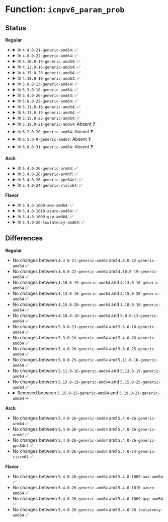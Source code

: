 # Function: <code>icmpv6_param_prob</code>

## Status
<b>Regular</b>
<ul>
<li>
<details>
<summary>In <code>4.4.0-21-generic-amd64</code>: ✅</summary>

```c
void icmpv6_param_prob(struct sk_buff * skb, u8 code, int pos)
```

```json
{
  "name": "icmpv6_param_prob",
  "collision_type": "Unique Global",
  "inline_type": "No",
  "funcs": [
    {
      "addr": 18446744071587136464,
      "name": "icmpv6_param_prob",
      "external": true,
      "loc": "net/ipv6/icmp.c:547",
      "file": "net/ipv6/icmp.c",
      "inline": "seen, unknown",
      "caller_inline": [],
      "caller_func": [
        "net/ipv6/reassembly.c:ipv6_frag_rcv",
        "net/ipv6/reassembly.c:ipv6_frag_rcv",
        "net/ipv6/exthdrs.c:ip6_parse_tlv",
        "net/ipv6/exthdrs.c:ipv6_hop_jumbo",
        "net/ipv6/exthdrs.c:ipv6_hop_jumbo",
        "net/ipv6/exthdrs.c:ipv6_rthdr_rcv"
      ]
    }
  ],
  "symbols": [
    {
      "addr": 18446744071587136464,
      "name": "icmpv6_param_prob",
      "section": ".text",
      "bind": "STB_GLOBAL",
      "size": 42
    }
  ]
}
```
</details>
</li>
<li>
<details>
<summary>In <code>4.8.0-22-generic-amd64</code>: ✅</summary>

```c
void icmpv6_param_prob(struct sk_buff * skb, u8 code, int pos)
```

```json
{
  "name": "icmpv6_param_prob",
  "collision_type": "Unique Global",
  "inline_type": "No",
  "funcs": [
    {
      "addr": 18446744071587588976,
      "name": "icmpv6_param_prob",
      "external": true,
      "loc": "net/ipv6/icmp.c:555",
      "file": "net/ipv6/icmp.c",
      "inline": "seen, unknown",
      "caller_inline": [],
      "caller_func": [
        "net/ipv6/reassembly.c:ipv6_frag_rcv",
        "net/ipv6/reassembly.c:ipv6_frag_rcv",
        "net/ipv6/exthdrs.c:ipv6_hop_jumbo",
        "net/ipv6/exthdrs.c:ipv6_hop_jumbo",
        "net/ipv6/exthdrs.c:ipv6_rthdr_rcv",
        "net/ipv6/exthdrs.c:ip6_parse_tlv"
      ]
    }
  ],
  "symbols": [
    {
      "addr": 18446744071587588976,
      "name": "icmpv6_param_prob",
      "section": ".text",
      "bind": "STB_GLOBAL",
      "size": 45
    }
  ]
}
```
</details>
</li>
<li>
<details>
<summary>In <code>4.10.0-19-generic-amd64</code>: ✅</summary>

```c
void icmpv6_param_prob(struct sk_buff * skb, u8 code, int pos)
```

```json
{
  "name": "icmpv6_param_prob",
  "collision_type": "Unique Global",
  "inline_type": "No",
  "funcs": [
    {
      "addr": 18446744071587793264,
      "name": "icmpv6_param_prob",
      "external": true,
      "loc": "net/ipv6/icmp.c:559",
      "file": "net/ipv6/icmp.c",
      "inline": "seen, unknown",
      "caller_inline": [],
      "caller_func": [
        "net/ipv6/reassembly.c:ipv6_frag_rcv",
        "net/ipv6/reassembly.c:ipv6_frag_rcv",
        "net/ipv6/exthdrs.c:ipv6_hop_jumbo",
        "net/ipv6/exthdrs.c:ipv6_hop_jumbo",
        "net/ipv6/exthdrs.c:ipv6_rthdr_rcv",
        "net/ipv6/exthdrs.c:ipv6_rthdr_rcv",
        "net/ipv6/exthdrs.c:ip6_parse_tlv"
      ]
    }
  ],
  "symbols": [
    {
      "addr": 18446744071587793264,
      "name": "icmpv6_param_prob",
      "section": ".text",
      "bind": "STB_GLOBAL",
      "size": 45
    }
  ]
}
```
</details>
</li>
<li>
<details>
<summary>In <code>4.13.0-16-generic-amd64</code>: ✅</summary>

```c
void icmpv6_param_prob(struct sk_buff * skb, u8 code, int pos)
```

```json
{
  "name": "icmpv6_param_prob",
  "collision_type": "Unique Global",
  "inline_type": "No",
  "funcs": [
    {
      "addr": 18446744071587950608,
      "name": "icmpv6_param_prob",
      "external": true,
      "loc": "net/ipv6/icmp.c:582",
      "file": "net/ipv6/icmp.c",
      "inline": "seen, unknown",
      "caller_inline": [],
      "caller_func": [
        "net/ipv6/reassembly.c:ipv6_frag_rcv",
        "net/ipv6/reassembly.c:ipv6_frag_rcv",
        "net/ipv6/reassembly.c:ipv6_frag_rcv",
        "net/ipv6/exthdrs.c:ipv6_hop_jumbo",
        "net/ipv6/exthdrs.c:ipv6_hop_jumbo",
        "net/ipv6/exthdrs.c:ipv6_rthdr_rcv",
        "net/ipv6/exthdrs.c:ip6_parse_tlv"
      ]
    }
  ],
  "symbols": [
    {
      "addr": 18446744071587950608,
      "name": "icmpv6_param_prob",
      "section": ".text",
      "bind": "STB_GLOBAL",
      "size": 45
    }
  ]
}
```
</details>
</li>
<li>
<details>
<summary>In <code>4.15.0-20-generic-amd64</code>: ✅</summary>

```c
void icmpv6_param_prob(struct sk_buff * skb, u8 code, int pos)
```

```json
{
  "name": "icmpv6_param_prob",
  "collision_type": "Unique Global",
  "inline_type": "No",
  "funcs": [
    {
      "addr": 18446744071588486416,
      "name": "icmpv6_param_prob",
      "external": true,
      "loc": "net/ipv6/icmp.c:596",
      "file": "net/ipv6/icmp.c",
      "inline": "seen, unknown",
      "caller_inline": [],
      "caller_func": [
        "net/ipv6/reassembly.c:ipv6_frag_rcv",
        "net/ipv6/reassembly.c:ipv6_frag_rcv",
        "net/ipv6/reassembly.c:ipv6_frag_rcv",
        "net/ipv6/exthdrs.c:ipv6_hop_jumbo",
        "net/ipv6/exthdrs.c:ipv6_hop_jumbo",
        "net/ipv6/exthdrs.c:ipv6_rthdr_rcv",
        "net/ipv6/exthdrs.c:ip6_parse_tlv"
      ]
    }
  ],
  "symbols": [
    {
      "addr": 18446744071588486416,
      "name": "icmpv6_param_prob",
      "section": ".text",
      "bind": "STB_GLOBAL",
      "size": 45
    }
  ]
}
```
</details>
</li>
<li>
<details>
<summary>In <code>4.18.0-10-generic-amd64</code>: ✅</summary>

```c
void icmpv6_param_prob(struct sk_buff * skb, u8 code, int pos)
```

```json
{
  "name": "icmpv6_param_prob",
  "collision_type": "Unique Global",
  "inline_type": "No",
  "funcs": [
    {
      "addr": 18446744071588849648,
      "name": "icmpv6_param_prob",
      "external": true,
      "loc": "net/ipv6/icmp.c:597",
      "file": "net/ipv6/icmp.c",
      "inline": "seen, unknown",
      "caller_inline": [],
      "caller_func": [
        "net/ipv6/reassembly.c:ipv6_frag_rcv",
        "net/ipv6/reassembly.c:ipv6_frag_rcv",
        "net/ipv6/exthdrs.c:ipv6_hop_jumbo",
        "net/ipv6/exthdrs.c:ipv6_hop_jumbo",
        "net/ipv6/exthdrs.c:ipv6_rthdr_rcv",
        "net/ipv6/exthdrs.c:ip6_parse_tlv"
      ]
    }
  ],
  "symbols": [
    {
      "addr": 18446744071588849648,
      "name": "icmpv6_param_prob",
      "section": ".text",
      "bind": "STB_GLOBAL",
      "size": 45
    }
  ]
}
```
</details>
</li>
<li>
<details>
<summary>In <code>5.0.0-13-generic-amd64</code>: ✅</summary>

```c
void icmpv6_param_prob(struct sk_buff * skb, u8 code, int pos)
```

```json
{
  "name": "icmpv6_param_prob",
  "collision_type": "Unique Global",
  "inline_type": "No",
  "funcs": [
    {
      "addr": 18446744071589073088,
      "name": "icmpv6_param_prob",
      "external": true,
      "loc": "net/ipv6/icmp.c:600",
      "file": "net/ipv6/icmp.c",
      "inline": "seen, unknown",
      "caller_inline": [],
      "caller_func": [
        "net/ipv6/reassembly.c:ipv6_frag_rcv",
        "net/ipv6/reassembly.c:ipv6_frag_rcv",
        "net/ipv6/exthdrs.c:ipv6_hop_jumbo",
        "net/ipv6/exthdrs.c:ipv6_hop_jumbo",
        "net/ipv6/exthdrs.c:ipv6_rthdr_rcv",
        "net/ipv6/exthdrs.c:ip6_parse_tlv"
      ]
    }
  ],
  "symbols": [
    {
      "addr": 18446744071589073088,
      "name": "icmpv6_param_prob",
      "section": ".text",
      "bind": "STB_GLOBAL",
      "size": 45
    }
  ]
}
```
</details>
</li>
<li>
<details>
<summary>In <code>5.3.0-18-generic-amd64</code>: ✅</summary>

```c
void icmpv6_param_prob(struct sk_buff * skb, u8 code, int pos)
```

```json
{
  "name": "icmpv6_param_prob",
  "collision_type": "Unique Global",
  "inline_type": "No",
  "funcs": [
    {
      "addr": 18446744071589527152,
      "name": "icmpv6_param_prob",
      "external": true,
      "loc": "net/ipv6/icmp.c:600",
      "file": "net/ipv6/icmp.c",
      "inline": "seen, unknown",
      "caller_inline": [],
      "caller_func": [
        "net/ipv6/reassembly.c:ipv6_frag_rcv",
        "net/ipv6/reassembly.c:ipv6_frag_rcv",
        "net/ipv6/exthdrs.c:ipv6_hop_jumbo",
        "net/ipv6/exthdrs.c:ipv6_hop_jumbo",
        "net/ipv6/exthdrs.c:ipv6_rthdr_rcv",
        "net/ipv6/exthdrs.c:ipv6_srh_rcv",
        "net/ipv6/exthdrs.c:ip6_parse_tlv"
      ]
    }
  ],
  "symbols": [
    {
      "addr": 18446744071589527152,
      "name": "icmpv6_param_prob",
      "section": ".text",
      "bind": "STB_GLOBAL",
      "size": 45
    }
  ]
}
```
</details>
</li>
<li>
<details>
<summary>In <code>5.4.0-26-generic-amd64</code>: ✅</summary>

```c
void icmpv6_param_prob(struct sk_buff * skb, u8 code, int pos)
```

```json
{
  "name": "icmpv6_param_prob",
  "collision_type": "Unique Global",
  "inline_type": "No",
  "funcs": [
    {
      "addr": 18446744071589751232,
      "name": "icmpv6_param_prob",
      "external": true,
      "loc": "net/ipv6/icmp.c:600",
      "file": "net/ipv6/icmp.c",
      "inline": "seen, unknown",
      "caller_inline": [],
      "caller_func": [
        "net/ipv6/reassembly.c:ipv6_frag_rcv",
        "net/ipv6/reassembly.c:ipv6_frag_rcv",
        "net/ipv6/exthdrs.c:ipv6_hop_jumbo",
        "net/ipv6/exthdrs.c:ipv6_hop_jumbo",
        "net/ipv6/exthdrs.c:ipv6_rthdr_rcv",
        "net/ipv6/exthdrs.c:ipv6_srh_rcv",
        "net/ipv6/exthdrs.c:ip6_parse_tlv"
      ]
    }
  ],
  "symbols": [
    {
      "addr": 18446744071589751232,
      "name": "icmpv6_param_prob",
      "section": ".text",
      "bind": "STB_GLOBAL",
      "size": 45
    }
  ]
}
```
</details>
</li>
<li>
<details>
<summary>In <code>5.8.0-25-generic-amd64</code>: ✅</summary>

```c
void icmpv6_param_prob(struct sk_buff * skb, u8 code, int pos)
```

```json
{
  "name": "icmpv6_param_prob",
  "collision_type": "Unique Global",
  "inline_type": "No",
  "funcs": [
    {
      "addr": 18446744071590769648,
      "name": "icmpv6_param_prob",
      "external": true,
      "loc": "net/ipv6/icmp.c:631",
      "file": "net/ipv6/icmp.c",
      "inline": "seen, unknown",
      "caller_inline": [],
      "caller_func": [
        "net/ipv6/reassembly.c:ipv6_frag_rcv",
        "net/ipv6/reassembly.c:ipv6_frag_rcv",
        "net/ipv6/exthdrs.c:ipv6_hop_jumbo",
        "net/ipv6/exthdrs.c:ipv6_hop_jumbo",
        "net/ipv6/exthdrs.c:ipv6_rthdr_rcv",
        "net/ipv6/exthdrs.c:ipv6_rpl_srh_rcv",
        "net/ipv6/exthdrs.c:ipv6_srh_rcv",
        "net/ipv6/exthdrs.c:ip6_parse_tlv"
      ]
    }
  ],
  "symbols": [
    {
      "addr": 18446744071590769648,
      "name": "icmpv6_param_prob",
      "section": ".text",
      "bind": "STB_GLOBAL",
      "size": 47
    }
  ]
}
```
</details>
</li>
<li>
<details>
<summary>In <code>5.11.0-16-generic-amd64</code>: ✅</summary>

```c
void icmpv6_param_prob(struct sk_buff * skb, u8 code, int pos)
```

```json
{
  "name": "icmpv6_param_prob",
  "collision_type": "Unique Global",
  "inline_type": "No",
  "funcs": [
    {
      "addr": 18446744071590828928,
      "name": "icmpv6_param_prob",
      "external": true,
      "loc": "net/ipv6/icmp.c:641",
      "file": "net/ipv6/icmp.c",
      "inline": "seen, unknown",
      "caller_inline": [],
      "caller_func": [
        "net/ipv6/reassembly.c:ipv6_frag_rcv",
        "net/ipv6/reassembly.c:ipv6_frag_rcv",
        "net/ipv6/reassembly.c:ipv6_frag_rcv",
        "net/ipv6/exthdrs.c:ipv6_hop_jumbo",
        "net/ipv6/exthdrs.c:ipv6_hop_jumbo",
        "net/ipv6/exthdrs.c:ipv6_rthdr_rcv",
        "net/ipv6/exthdrs.c:ipv6_rpl_srh_rcv",
        "net/ipv6/exthdrs.c:ipv6_srh_rcv",
        "net/ipv6/exthdrs.c:ip6_parse_tlv"
      ]
    }
  ],
  "symbols": [
    {
      "addr": 18446744071590828928,
      "name": "icmpv6_param_prob",
      "section": ".text",
      "bind": "STB_GLOBAL",
      "size": 51
    }
  ]
}
```
</details>
</li>
<li>
<details>
<summary>In <code>5.13.0-19-generic-amd64</code>: ✅</summary>

```c
void icmpv6_param_prob(struct sk_buff * skb, u8 code, int pos)
```

```json
{
  "name": "icmpv6_param_prob",
  "collision_type": "Unique Global",
  "inline_type": "No",
  "funcs": [
    {
      "addr": 18446744071590756112,
      "name": "icmpv6_param_prob",
      "external": true,
      "loc": "net/ipv6/icmp.c:641",
      "file": "net/ipv6/icmp.c",
      "inline": "seen, unknown",
      "caller_inline": [],
      "caller_func": [
        "net/ipv6/reassembly.c:ipv6_frag_rcv",
        "net/ipv6/reassembly.c:ipv6_frag_rcv",
        "net/ipv6/reassembly.c:ipv6_frag_rcv",
        "net/ipv6/exthdrs.c:ipv6_hop_jumbo",
        "net/ipv6/exthdrs.c:ipv6_hop_jumbo",
        "net/ipv6/exthdrs.c:ipv6_rthdr_rcv",
        "net/ipv6/exthdrs.c:ipv6_rpl_srh_rcv",
        "net/ipv6/exthdrs.c:ipv6_srh_rcv",
        "net/ipv6/exthdrs.c:ip6_parse_tlv"
      ]
    }
  ],
  "symbols": [
    {
      "addr": 18446744071590756112,
      "name": "icmpv6_param_prob",
      "section": ".text",
      "bind": "STB_GLOBAL",
      "size": 51
    }
  ]
}
```
</details>
</li>
<li>
<details>
<summary>In <code>5.15.0-25-generic-amd64</code>: ✅</summary>

```c
void icmpv6_param_prob(struct sk_buff * skb, u8 code, int pos)
```

```json
{
  "name": "icmpv6_param_prob",
  "collision_type": "Unique Global",
  "inline_type": "No",
  "funcs": [
    {
      "addr": 18446744071591573056,
      "name": "icmpv6_param_prob",
      "external": true,
      "loc": "net/ipv6/icmp.c:642",
      "file": "net/ipv6/icmp.c",
      "inline": "seen, unknown",
      "caller_inline": [],
      "caller_func": [
        "net/ipv6/reassembly.c:ipv6_frag_rcv",
        "net/ipv6/reassembly.c:ipv6_frag_rcv",
        "net/ipv6/reassembly.c:ipv6_frag_rcv",
        "net/ipv6/exthdrs.c:ipv6_hop_jumbo",
        "net/ipv6/exthdrs.c:ipv6_hop_jumbo",
        "net/ipv6/exthdrs.c:ipv6_rthdr_rcv",
        "net/ipv6/exthdrs.c:ipv6_rpl_srh_rcv",
        "net/ipv6/exthdrs.c:ipv6_srh_rcv",
        "net/ipv6/exthdrs.c:ip6_tlvopt_unknown"
      ]
    }
  ],
  "symbols": [
    {
      "addr": 18446744071591573056,
      "name": "icmpv6_param_prob",
      "section": ".text",
      "bind": "STB_GLOBAL",
      "size": 51
    }
  ]
}
```
</details>
</li>
<li>
<details>
<summary>In <code>5.19.0-21-generic-amd64</code>: Absent ❓</summary>

```json
{
  "name": "icmpv6_param_prob",
  "collision_type": "Static Duplication",
  "inline_type": "Full",
  "funcs": [
    {
      "addr": 18446744071593297191,
      "name": "icmpv6_param_prob",
      "external": false,
      "loc": "include/linux/icmpv6.h:95",
      "file": "net/ipv6/reassembly.c",
      "inline": "declared, inlined",
      "caller_inline": [
        "net/ipv6/reassembly.c:ipv6_frag_rcv",
        "net/ipv6/reassembly.c:ipv6_frag_rcv",
        "net/ipv6/reassembly.c:ipv6_frag_rcv"
      ],
      "caller_func": []
    },
    {
      "addr": 18446744071593329618,
      "name": "icmpv6_param_prob",
      "external": false,
      "loc": "include/linux/icmpv6.h:95",
      "file": "net/ipv6/exthdrs.c",
      "inline": "declared, inlined",
      "caller_inline": [
        "net/ipv6/exthdrs.c:ipv6_rthdr_rcv",
        "net/ipv6/exthdrs.c:ipv6_rpl_srh_rcv",
        "net/ipv6/exthdrs.c:ipv6_srh_rcv"
      ],
      "caller_func": []
    }
  ],
  "symbols": []
}
```
</details>
</li>
<li>
<details>
<summary>In <code>6.2.0-20-generic-amd64</code>: Absent ❓</summary>

```json
{
  "name": "icmpv6_param_prob",
  "collision_type": "Static Duplication",
  "inline_type": "Full",
  "funcs": [
    {
      "addr": 18446744071595201207,
      "name": "icmpv6_param_prob",
      "external": false,
      "loc": "include/linux/icmpv6.h:95",
      "file": "net/ipv6/reassembly.c",
      "inline": "declared, inlined",
      "caller_inline": [
        "net/ipv6/reassembly.c:ipv6_frag_rcv",
        "net/ipv6/reassembly.c:ipv6_frag_rcv",
        "net/ipv6/reassembly.c:ipv6_frag_rcv"
      ],
      "caller_func": []
    },
    {
      "addr": 18446744071595235170,
      "name": "icmpv6_param_prob",
      "external": false,
      "loc": "include/linux/icmpv6.h:95",
      "file": "net/ipv6/exthdrs.c",
      "inline": "declared, inlined",
      "caller_inline": [
        "net/ipv6/exthdrs.c:ipv6_rthdr_rcv",
        "net/ipv6/exthdrs.c:ipv6_rpl_srh_rcv",
        "net/ipv6/exthdrs.c:ipv6_srh_rcv"
      ],
      "caller_func": []
    }
  ],
  "symbols": []
}
```
</details>
</li>
<li>
<details>
<summary>In <code>6.5.0-9-generic-amd64</code>: Absent ❓</summary>

```json
{
  "name": "icmpv6_param_prob",
  "collision_type": "Static Duplication",
  "inline_type": "Full",
  "funcs": [
    {
      "addr": 18446744071595596935,
      "name": "icmpv6_param_prob",
      "external": false,
      "loc": "include/linux/icmpv6.h:95",
      "file": "net/ipv6/reassembly.c",
      "inline": "declared, inlined",
      "caller_inline": [
        "net/ipv6/reassembly.c:ipv6_frag_rcv",
        "net/ipv6/reassembly.c:ipv6_frag_rcv",
        "net/ipv6/reassembly.c:ipv6_frag_rcv"
      ],
      "caller_func": []
    },
    {
      "addr": 18446744071595630548,
      "name": "icmpv6_param_prob",
      "external": false,
      "loc": "include/linux/icmpv6.h:95",
      "file": "net/ipv6/exthdrs.c",
      "inline": "declared, inlined",
      "caller_inline": [
        "net/ipv6/exthdrs.c:ipv6_rthdr_rcv",
        "net/ipv6/exthdrs.c:ipv6_rpl_srh_rcv",
        "net/ipv6/exthdrs.c:ipv6_srh_rcv"
      ],
      "caller_func": []
    }
  ],
  "symbols": []
}
```
</details>
</li>
<li>
<details>
<summary>In <code>6.8.0-31-generic-amd64</code>: Absent ❓</summary>

```json
{
  "name": "icmpv6_param_prob",
  "collision_type": "Static Duplication",
  "inline_type": "Full",
  "funcs": [
    {
      "addr": 18446744071596439799,
      "name": "icmpv6_param_prob",
      "external": false,
      "loc": "include/linux/icmpv6.h:93",
      "file": "net/ipv6/reassembly.c",
      "inline": "declared, inlined",
      "caller_inline": [
        "net/ipv6/reassembly.c:ipv6_frag_rcv",
        "net/ipv6/reassembly.c:ipv6_frag_rcv",
        "net/ipv6/reassembly.c:ipv6_frag_rcv"
      ],
      "caller_func": []
    },
    {
      "addr": 18446744071596477908,
      "name": "icmpv6_param_prob",
      "external": false,
      "loc": "include/linux/icmpv6.h:93",
      "file": "net/ipv6/exthdrs.c",
      "inline": "declared, inlined",
      "caller_inline": [
        "net/ipv6/exthdrs.c:ipv6_rthdr_rcv",
        "net/ipv6/exthdrs.c:ipv6_rpl_srh_rcv",
        "net/ipv6/exthdrs.c:ipv6_srh_rcv"
      ],
      "caller_func": []
    }
  ],
  "symbols": []
}
```
</details>
</li>
</ul>
<b>Arch</b>
<ul>
<li>
<details>
<summary>In <code>5.4.0-26-generic-arm64</code>: ✅</summary>

```c
void icmpv6_param_prob(struct sk_buff * skb, u8 code, int pos)
```

```json
{
  "name": "icmpv6_param_prob",
  "collision_type": "Unique Global",
  "inline_type": "No",
  "funcs": [
    {
      "addr": 18446603336503445696,
      "name": "icmpv6_param_prob",
      "external": true,
      "loc": "net/ipv6/icmp.c:600",
      "file": "net/ipv6/icmp.c",
      "inline": "seen, unknown",
      "caller_inline": [],
      "caller_func": [
        "net/ipv6/reassembly.c:ipv6_frag_rcv",
        "net/ipv6/reassembly.c:ipv6_frag_rcv",
        "net/ipv6/exthdrs.c:ipv6_hop_jumbo",
        "net/ipv6/exthdrs.c:ipv6_rthdr_rcv",
        "net/ipv6/exthdrs.c:ipv6_srh_rcv",
        "net/ipv6/exthdrs.c:ip6_parse_tlv"
      ]
    }
  ],
  "symbols": [
    {
      "addr": 18446603336503445696,
      "name": "icmpv6_param_prob",
      "section": ".text",
      "bind": "STB_GLOBAL",
      "size": 84
    }
  ]
}
```
</details>
</li>
<li>
<details>
<summary>In <code>5.4.0-26-generic-armhf</code>: ✅</summary>

```c
void icmpv6_param_prob(struct sk_buff * skb, u8 code, int pos)
```

```json
{
  "name": "icmpv6_param_prob",
  "collision_type": "Unique Global",
  "inline_type": "No",
  "funcs": [
    {
      "addr": 3236104080,
      "name": "icmpv6_param_prob",
      "external": true,
      "loc": "net/ipv6/icmp.c:600",
      "file": "net/ipv6/icmp.c",
      "inline": "seen, unknown",
      "caller_inline": [],
      "caller_func": [
        "net/ipv6/reassembly.c:ipv6_frag_rcv",
        "net/ipv6/reassembly.c:ipv6_frag_rcv",
        "net/ipv6/exthdrs.c:ipv6_hop_jumbo",
        "net/ipv6/exthdrs.c:ipv6_hop_jumbo",
        "net/ipv6/exthdrs.c:ipv6_rthdr_rcv",
        "net/ipv6/exthdrs.c:ipv6_srh_rcv",
        "net/ipv6/exthdrs.c:ip6_parse_tlv"
      ]
    }
  ],
  "symbols": [
    {
      "addr": 3236104080,
      "name": "icmpv6_param_prob",
      "section": ".text",
      "bind": "STB_GLOBAL",
      "size": 68
    }
  ]
}
```
</details>
</li>
<li>
<details>
<summary>In <code>5.4.0-26-generic-ppc64el</code>: ✅</summary>

```c
void icmpv6_param_prob(struct sk_buff * skb, u8 code, int pos)
```

```json
{
  "name": "icmpv6_param_prob",
  "collision_type": "Unique Global",
  "inline_type": "No",
  "funcs": [
    {
      "addr": 13835058055297229536,
      "name": "icmpv6_param_prob",
      "external": true,
      "loc": "net/ipv6/icmp.c:600",
      "file": "net/ipv6/icmp.c",
      "inline": "seen, unknown",
      "caller_inline": [],
      "caller_func": [
        "net/ipv6/reassembly.c:ipv6_frag_rcv",
        "net/ipv6/reassembly.c:ipv6_frag_rcv",
        "net/ipv6/exthdrs.c:ipv6_hop_jumbo",
        "net/ipv6/exthdrs.c:ipv6_rthdr_rcv",
        "net/ipv6/exthdrs.c:ipv6_srh_rcv",
        "net/ipv6/exthdrs.c:ip6_parse_tlv"
      ]
    }
  ],
  "symbols": [
    {
      "addr": 13835058055297229536,
      "name": "icmpv6_param_prob",
      "section": ".text",
      "bind": "STB_GLOBAL",
      "size": 92
    }
  ]
}
```
</details>
</li>
<li>
<details>
<summary>In <code>5.4.0-24-generic-riscv64</code>: ✅</summary>

```c
void icmpv6_param_prob(struct sk_buff * skb, u8 code, int pos)
```

```json
{
  "name": "icmpv6_param_prob",
  "collision_type": "Unique Global",
  "inline_type": "No",
  "funcs": [
    {
      "addr": 18446743936279432148,
      "name": "icmpv6_param_prob",
      "external": true,
      "loc": "net/ipv6/icmp.c:600",
      "file": "net/ipv6/icmp.c",
      "inline": "seen, unknown",
      "caller_inline": [],
      "caller_func": [
        "net/ipv6/reassembly.c:ipv6_frag_rcv",
        "net/ipv6/reassembly.c:ipv6_frag_rcv",
        "net/ipv6/exthdrs.c:ipv6_hop_jumbo",
        "net/ipv6/exthdrs.c:ipv6_rthdr_rcv",
        "net/ipv6/exthdrs.c:ipv6_srh_rcv",
        "net/ipv6/exthdrs.c:ip6_parse_tlv"
      ]
    }
  ],
  "symbols": [
    {
      "addr": 18446743936279432148,
      "name": "icmpv6_param_prob",
      "section": ".text",
      "bind": "STB_GLOBAL",
      "size": 72
    }
  ]
}
```
</details>
</li>
</ul>
<b>Flavor</b>
<ul>
<li>
<details>
<summary>In <code>5.4.0-1009-aws-amd64</code>: ✅</summary>

```c
void icmpv6_param_prob(struct sk_buff * skb, u8 code, int pos)
```

```json
{
  "name": "icmpv6_param_prob",
  "collision_type": "Unique Global",
  "inline_type": "No",
  "funcs": [
    {
      "addr": 18446744071589355600,
      "name": "icmpv6_param_prob",
      "external": true,
      "loc": "net/ipv6/icmp.c:600",
      "file": "net/ipv6/icmp.c",
      "inline": "seen, unknown",
      "caller_inline": [],
      "caller_func": [
        "net/ipv6/reassembly.c:ipv6_frag_rcv",
        "net/ipv6/reassembly.c:ipv6_frag_rcv",
        "net/ipv6/exthdrs.c:ipv6_hop_jumbo",
        "net/ipv6/exthdrs.c:ipv6_hop_jumbo",
        "net/ipv6/exthdrs.c:ipv6_rthdr_rcv",
        "net/ipv6/exthdrs.c:ipv6_srh_rcv",
        "net/ipv6/exthdrs.c:ip6_parse_tlv"
      ]
    }
  ],
  "symbols": [
    {
      "addr": 18446744071589355600,
      "name": "icmpv6_param_prob",
      "section": ".text",
      "bind": "STB_GLOBAL",
      "size": 45
    }
  ]
}
```
</details>
</li>
<li>
<details>
<summary>In <code>5.4.0-1010-azure-amd64</code>: ✅</summary>

```c
void icmpv6_param_prob(struct sk_buff * skb, u8 code, int pos)
```

```json
{
  "name": "icmpv6_param_prob",
  "collision_type": "Unique Global",
  "inline_type": "No",
  "funcs": [
    {
      "addr": 18446744071589080592,
      "name": "icmpv6_param_prob",
      "external": true,
      "loc": "net/ipv6/icmp.c:600",
      "file": "net/ipv6/icmp.c",
      "inline": "seen, unknown",
      "caller_inline": [],
      "caller_func": [
        "net/ipv6/reassembly.c:ipv6_frag_rcv",
        "net/ipv6/reassembly.c:ipv6_frag_rcv",
        "net/ipv6/exthdrs.c:ipv6_hop_jumbo",
        "net/ipv6/exthdrs.c:ipv6_hop_jumbo",
        "net/ipv6/exthdrs.c:ipv6_rthdr_rcv",
        "net/ipv6/exthdrs.c:ipv6_srh_rcv",
        "net/ipv6/exthdrs.c:ip6_parse_tlv"
      ]
    }
  ],
  "symbols": [
    {
      "addr": 18446744071589080592,
      "name": "icmpv6_param_prob",
      "section": ".text",
      "bind": "STB_GLOBAL",
      "size": 45
    }
  ]
}
```
</details>
</li>
<li>
<details>
<summary>In <code>5.4.0-1009-gcp-amd64</code>: ✅</summary>

```c
void icmpv6_param_prob(struct sk_buff * skb, u8 code, int pos)
```

```json
{
  "name": "icmpv6_param_prob",
  "collision_type": "Unique Global",
  "inline_type": "No",
  "funcs": [
    {
      "addr": 18446744071589792464,
      "name": "icmpv6_param_prob",
      "external": true,
      "loc": "net/ipv6/icmp.c:600",
      "file": "net/ipv6/icmp.c",
      "inline": "seen, unknown",
      "caller_inline": [],
      "caller_func": [
        "net/ipv6/reassembly.c:ipv6_frag_rcv",
        "net/ipv6/reassembly.c:ipv6_frag_rcv",
        "net/ipv6/exthdrs.c:ipv6_hop_jumbo",
        "net/ipv6/exthdrs.c:ipv6_hop_jumbo",
        "net/ipv6/exthdrs.c:ipv6_rthdr_rcv",
        "net/ipv6/exthdrs.c:ipv6_srh_rcv",
        "net/ipv6/exthdrs.c:ip6_parse_tlv"
      ]
    }
  ],
  "symbols": [
    {
      "addr": 18446744071589792464,
      "name": "icmpv6_param_prob",
      "section": ".text",
      "bind": "STB_GLOBAL",
      "size": 45
    }
  ]
}
```
</details>
</li>
<li>
<details>
<summary>In <code>5.4.0-26-lowlatency-amd64</code>: ✅</summary>

```c
void icmpv6_param_prob(struct sk_buff * skb, u8 code, int pos)
```

```json
{
  "name": "icmpv6_param_prob",
  "collision_type": "Unique Global",
  "inline_type": "No",
  "funcs": [
    {
      "addr": 18446744071589843168,
      "name": "icmpv6_param_prob",
      "external": true,
      "loc": "net/ipv6/icmp.c:600",
      "file": "net/ipv6/icmp.c",
      "inline": "seen, unknown",
      "caller_inline": [],
      "caller_func": [
        "net/ipv6/reassembly.c:ipv6_frag_rcv",
        "net/ipv6/reassembly.c:ipv6_frag_rcv",
        "net/ipv6/exthdrs.c:ipv6_hop_jumbo",
        "net/ipv6/exthdrs.c:ipv6_hop_jumbo",
        "net/ipv6/exthdrs.c:ipv6_rthdr_rcv",
        "net/ipv6/exthdrs.c:ipv6_srh_rcv",
        "net/ipv6/exthdrs.c:ip6_parse_tlv"
      ]
    }
  ],
  "symbols": [
    {
      "addr": 18446744071589843168,
      "name": "icmpv6_param_prob",
      "section": ".text",
      "bind": "STB_GLOBAL",
      "size": 45
    }
  ]
}
```
</details>
</li>
</ul>

## Differences
<b>Regular</b>
<ul>
<li>
No changes between <code>4.4.0-21-generic-amd64</code> and <code>4.8.0-22-generic-amd64</code> ✅
</li>
<li>
No changes between <code>4.8.0-22-generic-amd64</code> and <code>4.10.0-19-generic-amd64</code> ✅
</li>
<li>
No changes between <code>4.10.0-19-generic-amd64</code> and <code>4.13.0-16-generic-amd64</code> ✅
</li>
<li>
No changes between <code>4.13.0-16-generic-amd64</code> and <code>4.15.0-20-generic-amd64</code> ✅
</li>
<li>
No changes between <code>4.15.0-20-generic-amd64</code> and <code>4.18.0-10-generic-amd64</code> ✅
</li>
<li>
No changes between <code>4.18.0-10-generic-amd64</code> and <code>5.0.0-13-generic-amd64</code> ✅
</li>
<li>
No changes between <code>5.0.0-13-generic-amd64</code> and <code>5.3.0-18-generic-amd64</code> ✅
</li>
<li>
No changes between <code>5.3.0-18-generic-amd64</code> and <code>5.4.0-26-generic-amd64</code> ✅
</li>
<li>
No changes between <code>5.4.0-26-generic-amd64</code> and <code>5.8.0-25-generic-amd64</code> ✅
</li>
<li>
No changes between <code>5.8.0-25-generic-amd64</code> and <code>5.11.0-16-generic-amd64</code> ✅
</li>
<li>
No changes between <code>5.11.0-16-generic-amd64</code> and <code>5.13.0-19-generic-amd64</code> ✅
</li>
<li>
No changes between <code>5.13.0-19-generic-amd64</code> and <code>5.15.0-25-generic-amd64</code> ✅
</li>
<li>
<details>
<summary>Removed between <code>5.15.0-25-generic-amd64</code> and <code>5.19.0-21-generic-amd64</code> ➖</summary>

```c
void icmpv6_param_prob(struct sk_buff * skb, u8 code, int pos)
```
</details>
</li>
</ul>
<b>Arch</b>
<ul>
<li>
No changes between <code>5.4.0-26-generic-amd64</code> and <code>5.4.0-26-generic-arm64</code> ✅
</li>
<li>
No changes between <code>5.4.0-26-generic-amd64</code> and <code>5.4.0-26-generic-armhf</code> ✅
</li>
<li>
No changes between <code>5.4.0-26-generic-amd64</code> and <code>5.4.0-26-generic-ppc64el</code> ✅
</li>
<li>
No changes between <code>5.4.0-26-generic-amd64</code> and <code>5.4.0-24-generic-riscv64</code> ✅
</li>
</ul>
<b>Flavor</b>
<ul>
<li>
No changes between <code>5.4.0-26-generic-amd64</code> and <code>5.4.0-1009-aws-amd64</code> ✅
</li>
<li>
No changes between <code>5.4.0-26-generic-amd64</code> and <code>5.4.0-1010-azure-amd64</code> ✅
</li>
<li>
No changes between <code>5.4.0-26-generic-amd64</code> and <code>5.4.0-1009-gcp-amd64</code> ✅
</li>
<li>
No changes between <code>5.4.0-26-generic-amd64</code> and <code>5.4.0-26-lowlatency-amd64</code> ✅
</li>
</ul>
